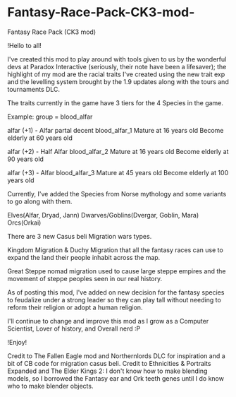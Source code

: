 # Fantasy-Race-Pack-CK3-mod-
Fantasy Race Pack (CK3 mod)

!Hello to all!

I've created this mod to play around with tools given to us by the wonderful devs at Paradox Interactive (seriously, their note have been a lifesaver); the highlight of my mod are the racial traits I've created using the new trait exp and the levelling system brought by the 1.9 updates along with the tours and tournaments DLC. 



The traits currently in the game have 3 tiers for the 4 Species in the game.

Example:
group = blood_alfar

alfar (+1) - Alfar partal decent
blood_alfar_1 
Mature at 16 years old
Become elderly at 60 years old

alfar (+2) - Half Alfar 
blood_alfar_2 
Mature at 16 years old
Become elderly at 90 years old

alfar (+3) - Alfar 
blood_alfar_3
Mature at 45 years old
Become elderly at 100 years old



Currently, I've added the Species from Norse mythology and some variants to go along with them.

Elves(Alfar, Dryad, Jann)
Dwarves/Goblins(Dvergar, Goblin, Mara)
Orcs(Orkai)



There are 3 new Casus beli Migration wars types.

Kingdom Migration & Duchy Migration that all the fantasy races can use to expand the land their people inhabit across the map.

Great Steppe nomad migration used to cause large steppe empires and the movement of steppe peoples seen in our real history.

As of posting this mod, I've added on new decision for the fantasy species to feudalize under a strong leader so they can play tall without needing to reform their religion or adopt a human religion.

I'll continue to change and improve this mod as I grow as a Computer Scientist, Lover of history, and Overall nerd :P

!Enjoy!


Credit to The Fallen Eagle mod and Northernlords DLC for inspiration and a bit of CB code for migration casus beli.
Credit to Ethnicities & Portraits Expanded and The Elder Kings 2: I don't know how to make blending models, so I borrowed the Fantasy ear and Ork teeth genes until I do know who to make blender objects.

